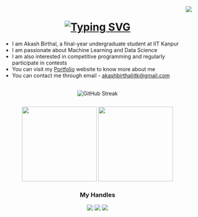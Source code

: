 <img align="right" src="https://visitor-badge.laobi.icu/badge?page_id=akashbirthal23.akashbirthal23" />

<h1 align="center">
    <a href="https://git.io/typing-svg"><img src="https://readme-typing-svg.demolab.com?font=Fira+Code&size=30&pause=1000&center=true&random=false&width=800&lines=Hello+there%2C+fellow+developers!+%F0%9F%91%8B;Welcome+to+my+GitHub+space" alt="Typing SVG" /></a>
</h1>

<ul>
    <li>I am Akash Birthal, a final-year undergraduate student at IIT Kanpur</li>
    <li>I am passionate about Machine Learning and Data Science</li>
    <li>I am also interested in competitive programming and regularly participate in contests</li>
    <li>You can visit my <a href="https://akashbirthal23.github.io/portfolio/">Portfolio</a> website to know more about me</li>
    <li>You can contact me through email - <a href="mailto:akashbirthaliitk@gmail.com">akashbirthaliitk@gmail.com</a></li>
</ul>

<br/>

<div align="center">
    <picture>
        <source
            srcset="https://streak-stats.demolab.com?user=akashbirthal23&theme=dark&hide_border=true" media="(prefers-color-scheme: dark)" />
        <source
            srcset="https://streak-stats.demolab.com?user=akashbirthal23&hide_border=true" media="(prefers-color-scheme: light), (prefers-color-scheme: no-preference)" />
        <img src="https://streak-stats.demolab.com?user=akashbirthal23&hide_border=true" alt="GitHub Streak" />
    </picture>
</div>
<br/>
<div align="center" style="margin: 10;">
    <picture>
        <source
            srcset="https://github-readme-stats.vercel.app/api?username=akashbirthal23&show_icons=true&theme=dark&hide_border=true" media="(prefers-color-scheme: dark)" />
        <source
            srcset="https://github-readme-stats.vercel.app/api?username=akashbirthal23&show_icons=true&hide_border=true" media="(prefers-color-scheme: light), (prefers-color-scheme: no-preference)" />
        <img src="https://github-readme-stats.vercel.app/api?username=akashbirthal23&show_icons=true&hide_border=true" height="200" />
    </picture>
    <picture>
        <source
            srcset="https://github-readme-stats.vercel.app/api/top-langs/?username=akashbirthal23&layout=compact&theme=dark&hide_border=true&langs_count=8" media="(prefers-color-scheme: dark)" />
        <source
            srcset="https://github-readme-stats.vercel.app/api/top-langs/?username=akashbirthal23&layout=compact&hide_border=true&langs_count=8" media="(prefers-color-scheme: light), (prefers-color-scheme: no-preference)" />
        <img src="https://github-readme-stats.vercel.app/api?username=akashbirthal23&show_icons=true&&hide_border=true&langs_count=8" height="200" />
    </picture>
</div>

<div align="center">
    <h3> My Handles </h3>
    <a href="https://www.linkedin.com/in/akashbirthal/"><img src="https://img.shields.io/badge/LinkedIn-0077B5?style=for-the-badge&logo=linkedin&logoColor=white" /></a>
    <a href="https://www.codingninjas.com/studio/profile/akash_birthal"><img src="https://img.shields.io/badge/coding%20ninjas-DD6620?style=for-the-badge&logo=codingninjas&logoColor=white" /></a>
    <a href="https://www.codechef.com/users/so_jata_hu"><img src="https://img.shields.io/badge/-CodeChef-5B4638?style=for-the-badge&logo=CodeChef&logoColor=white" /></a>
</div>

